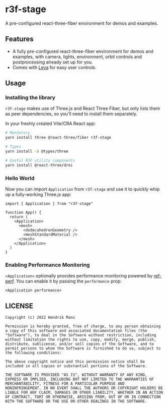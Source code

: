# r3f-stage

A pre-configured react-three-fiber environment for demos and examples.

## Features

- A fully pre-configured react-three-fiber environment for demos and examples, with camera, lights, environment, orbit controls and postprocessing already set up for you.
- Comes with [Leva](https://github.com/pmndrs/leva) for easy user controls.

## Usage

### Installing the library

`r3f-stage` makes use of Three.js and React Three Fiber, but only lists them as peer dependencies, so you'll need to install them separately.

In your freshly created Vite/CRA React app:

```sh
# Mandatory
yarn install three @react-three/fiber r3f-stage

# Types
yarn install -D @types/three

# Useful R3F utility components
yarn install @react-three/drei
```

### Hello World

Now you can import `Application` from `r3f-stage` and use it to quickly whip up a fully-working Three.js app:

```tsx
import { Application } from "r3f-stage"

function App() {
  return (
    <Application>
      <mesh>
        <dodecahedronGeometry />
        <meshStandardMaterial />
      </mesh>
    </Application>
  )
}
```

### Enabling Performance Monitoring

`<Application>` optionally provides performance monitoring powered by [ref-perf](https://github.com/utsuboco/r3f-perf). You can enable it by passing the `performance` prop:

```tsx
<Application performance>
```

## LICENSE

```
Copyright (c) 2022 Hendrik Mans

Permission is hereby granted, free of charge, to any person obtaining
a copy of this software and associated documentation files (the
"Software"), to deal in the Software without restriction, including
without limitation the rights to use, copy, modify, merge, publish,
distribute, sublicense, and/or sell copies of the Software, and to
permit persons to whom the Software is furnished to do so, subject to
the following conditions:

The above copyright notice and this permission notice shall be
included in all copies or substantial portions of the Software.

THE SOFTWARE IS PROVIDED "AS IS", WITHOUT WARRANTY OF ANY KIND,
EXPRESS OR IMPLIED, INCLUDING BUT NOT LIMITED TO THE WARRANTIES OF
MERCHANTABILITY, FITNESS FOR A PARTICULAR PURPOSE AND
NONINFRINGEMENT. IN NO EVENT SHALL THE AUTHORS OR COPYRIGHT HOLDERS BE
LIABLE FOR ANY CLAIM, DAMAGES OR OTHER LIABILITY, WHETHER IN AN ACTION
OF CONTRACT, TORT OR OTHERWISE, ARISING FROM, OUT OF OR IN CONNECTION
WITH THE SOFTWARE OR THE USE OR OTHER DEALINGS IN THE SOFTWARE.
```

